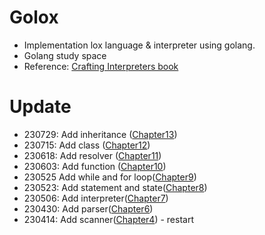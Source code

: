 # Golox

- Implementation lox language & interpreter using golang.
- Golang study space
- Reference: [Crafting Interpreters book](http://www.craftinginterpreters.com)

# Update

- 230729: Add inheritance ([Chapter13](https://www.craftinginterpreters.com/inheritance.html))
- 230715: Add class ([Chapter12](https://www.craftinginterpreters.com/classes.html))
- 230618: Add resolver ([Chapter11](https://www.craftinginterpreters.com/resolving-and-binding.html))
- 230603: Add function ([Chapter10](https://www.craftinginterpreters.com/functions.html))
- 230525 Add while and for loop([Chapter9](https://www.craftinginterpreters.com/control-flow.html))
- 230523: Add statement and state([Chapter8](https://www.craftinginterpreters.com/statements-and-state.html))
- 230506: Add interpreter([Chapter7](https://www.craftinginterpreters.com/evaluating-expressions.html))
- 230430: Add parser([Chapter6](https://www.craftinginterpreters.com/parsing-expressions.html))
- 230414: Add scanner([Chapter4](http://www.craftinginterpreters.com/scanning.html)) - restart
